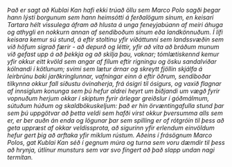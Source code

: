 _Það er sagt að Kublai Kan hafi ekki trúað öllu sem Marco Polo sagði þegar hann lýsti borgunum sem hann heimsótti á ferðalögum sínum, en keisari Tartara hélt vissulega áfram að hlusta á unga feneyjabúann af meiri áhuga og athygli en nokkurn annan af sendiboðum sínum eða landkönnuðum. Í lífi keisara kemur sú stund, á eftir stoltinu yfir víðáttunni sem landssvæðin sem við höfum sigrað færir - að depurð og léttir, yfir að vita að bráðum munum við gefast upp á að þekkja og að skilja þau, vaknar; tómlætiskennd kemur yfir okkur eitt kvöld sem angar af fílum eftir rigningu og ösku sandalviðar kólnandi í kötlunum; svimi sem lætur árnar og skreytt fjöllin skjálfa á leirbrúnu baki jarðkringlunnar, vafningar einn á eftir öðrum, sendiboðar tilkynna okkur fall síðustu óvinaherja, frá ósigri til ósigurs, og vaxið flagnar af innsiglum konunga sem þú hefur aldrei heyrt um biðjandi um vægð fyrir vopnuðum herjum okkar í skiptum fyrir árlegar greiðslur í góðmálmum, sútuðum húðum og skaldbökuskeljum: það er hin örvæntingafulla stund þar sem þú uppgötvar að þetta veldi sem hafði virst okkur þversumma alls sem er, er ber auðn án enda og lögunar þar sem spilling er of rótgróin til þess að geta uppræst af okkar veldissprota, að sigurinn yfir erlendum einvöldum hefur gert þig að arftaka yfir miklum rústum. Aðeins í frásögnum Marco Polos, gat Kublai Kan séð í gegnum múra og turna sem voru dæmdir til þess að hrynja, útlínur munsturs sem var svo fíngert að það slapp undan nagi termítan._
